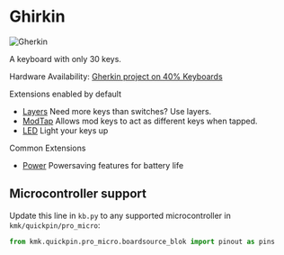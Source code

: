 # Ghirkin

![Gherkin](https://4.bp.blogspot.com/-sQ18-lNZXOc/WCzlTde-4PI/AAAAAAAB_JQ/qQrehAMG6DMKf3i4oj4mkmLGOfTUvb3KgCLcB/s640/IMG_20161116_122926.jpg)

A keyboard with only 30 keys.  

Hardware Availability: [Gherkin project on 40% Keyboards](http://www.40percent.club/2016/11/gherkin.html)

Extensions enabled by default  
- [Layers](/docs/layers.md) Need more keys than switches? Use layers.
- [ModTap](/docs/modtap.md) Allows mod keys to act as different keys when tapped.
- [LED](/docs/led.md) Light your keys up

Common Extensions
- [Power](/docs/power.md) Powersaving features for battery life

## Microcontroller support

Update this line in `kb.py` to any supported microcontroller in `kmk/quickpin/pro_micro`:

```python
from kmk.quickpin.pro_micro.boardsource_blok import pinout as pins
```
